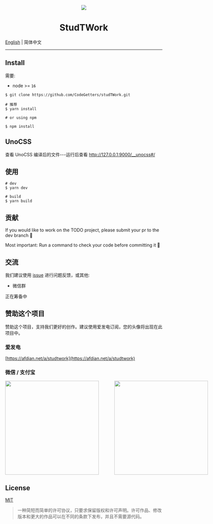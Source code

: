 <p align="center">
    <img src="/favicon.svg">
</p>

<h1 align="center">StudTWork</h1>

[English](./README.md) | 简体中文

---

## Install

需要:

- node >= `16`

```shell
$ git clone https://github.com/CodeGetters/studTWork.git

# 推荐
$ yarn install

# or using npm

$ npm install
```

## UnoCSS

查看 UnoCSS 编译后的文件---运行后查看 http://127.0.0.1:9000/__unocss#/

## 使用

```shell
# dev
$ yarn dev

# build
$ yarn build
```

## 贡献

If you would like to work on the TODO project, please submit your pr to the dev branch 👀

Most important: Run a command to check your code before committing it 🤞

## 交流

我们建议使用 [issue](https://github.com/CodeGetters/studtwork_desk/issues) 进行问题反馈，或其他:

- 微信群

正在筹备中

## 赞助这个项目

赞助这个项目，支持我们更好的创作。建议使用爱发电订阅，您的头像将出现在此项目中。

### 爱发电

[https://afdian.net/a/studtwork](https://afdian.net/a/studtwork)

### 微信 / 支付宝

<div style="display:flex;">
    <a href="http://cdn.reday.asia/images/202308081720863.jpg">
        <img src='http://cdn.reday.asia/images/202308081720863.jpg' style="height:300px;margin-right:50px; object-fit:contain" />
    </a>
    <a href="http://cdn.reday.asia/images/202308081719043.jpg">
        <img src='http://cdn.reday.asia/images/202308081719043.jpg' style="height:300px; object-fit:contain" />
    </a>
</div>

## License

[MIT](./LICENSE)

> 一种简短而简单的许可协议，只要求保留版权和许可声明。许可作品、修改版本和更大的作品可以在不同的条款下发布，并且不需要源代码。
